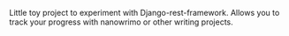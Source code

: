 Little toy project to experiment with Django-rest-framework.
Allows you to track your progress with nanowrimo or other writing projects.